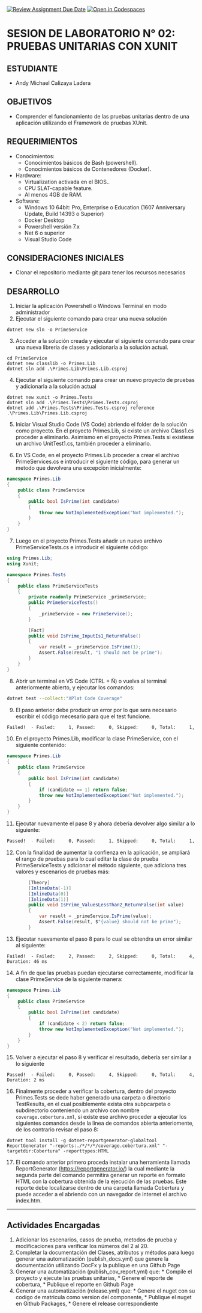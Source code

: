 [![Review Assignment Due Date](https://classroom.github.com/assets/deadline-readme-button-22041afd0340ce965d47ae6ef1cefeee28c7c493a6346c4f15d667ab976d596c.svg)](https://classroom.github.com/a/OcBPhWsJ)
[![Open in Codespaces](https://classroom.github.com/assets/launch-codespace-2972f46106e565e64193e422d61a12cf1da4916b45550586e14ef0a7c637dd04.svg)](https://classroom.github.com/open-in-codespaces?assignment_repo_id=19700126)
# SESION DE LABORATORIO N° 02: PRUEBAS UNITARIAS CON XUNIT
## ESTUDIANTE
  * Andy Michael Calizaya Ladera

## OBJETIVOS
  * Comprender el funcionamiento de las pruebas unitarias dentro de una aplicación utilizando el Framework de pruebas XUnit.

## REQUERIMIENTOS
  * Conocimientos: 
    - Conocimientos básicos de Bash (powershell).
    - Conocimientos básicos de Contenedores (Docker).
  * Hardware:
    - Virtualization activada en el BIOS..
    - CPU SLAT-capable feature.
    - Al menos 4GB de RAM.
  * Software:
    - Windows 10 64bit: Pro, Enterprise o Education (1607 Anniversary Update, Build 14393 o Superior)
    - Docker Desktop 
    - Powershell versión 7.x
    - Net 6 o superior
    - Visual Studio Code

## CONSIDERACIONES INICIALES
  * Clonar el repositorio mediante git para tener los recursos necesarios

## DESARROLLO
1. Iniciar la aplicación Powershell o Windows Terminal en modo administrador 
2. Ejecutar el siguiente comando para crear una nueva solución
```
dotnet new sln -o PrimeService 
```
3. Acceder a la solución creada y ejecutar el siguiente comando para crear una nueva libreria de clases y adicionarla a la solución actual.
```
cd PrimeService 
dotnet new classlib -o Primes.Lib
dotnet sln add .\Primes.Lib\Primes.Lib.csproj
```
4. Ejecutar el siguiente comando para crear un nuevo proyecto de pruebas y adicionarla a la solución actual
```
dotnet new xunit -o Primes.Tests
dotnet sln add .\Primes.Tests\Primes.Tests.csproj
dotnet add .\Primes.Tests\Primes.Tests.csproj reference .\Primes.Lib\Primes.Lib.csproj
```
5. Iniciar Visual Studio Code (VS Code) abriendo el folder de la solución como proyecto. En el proyecto Primes.Lib, si existe un archivo Class1.cs proceder a eliminarlo. Asimismo en el proyecto Primes.Tests si existiese un archivo UnitTest1.cs, también proceder a eliminarlo.

6. En VS Code, en el proyecto Primes.Lib proceder a crear el archivo PrimeServices.cs e introducir el siguiente código, para generar un metodo que devolvera una excepciòn inicialmente:
```C#
namespace Primes.Lib
{
    public class PrimeService
    {
        public bool IsPrime(int candidate)
        {
            throw new NotImplementedException("Not implemented.");
        }
    }
}
```
7. Luego en el proyecto Primes.Tests añadir un nuevo archivo PrimeServiceTests.cs e introducir el siguiente código:
```C#
using Primes.Lib;
using Xunit;

namespace Primes.Tests
{
    public class PrimeServiceTests
    {
        private readonly PrimeService _primeService;
        public PrimeServiceTests()
        {
            _primeService = new PrimeService();
        }

        [Fact]
        public void IsPrime_InputIs1_ReturnFalse()
        {
            var result = _primeService.IsPrime(1);
            Assert.False(result, "1 should not be prime");
        }
    }
}
```
8. Abrir un terminal en VS Code (CTRL + Ñ) o vuelva al terminal anteriormente abierto, y ejecutar los comandos:
```Bash
dotnet test --collect:"XPlat Code Coverage"
```
9. El paso anterior debe producir un error por lo que sera necesario escribir el código mecesario para que el test funcione. 
```Bash
Failed!  - Failed:     1, Passed:     0, Skipped:     0, Total:     1, Duration: < 1 ms
```
10. En el proyecto Primes.Lib, modificar la clase PrimeService, con el siguiente contenido:
```C#
namespace Primes.Lib
{
    public class PrimeService
    {
        public bool IsPrime(int candidate)
        {
            if (candidate == 1) return false;
            throw new NotImplementedException("Not implemented.");
        }
    }
}
```
11. Ejecutar nuevamente el pase 8 y ahora deberia devolver algo similar a lo siguiente:
```Bash
Passed!  - Failed:     0, Passed:     1, Skipped:     0, Total:     1, Duration: < 1 ms
```
12. Con la finalidad de aumentar la confienza en la aplicación, se ampliará el rango de pruebas para lo cual editar la clase de prueba PrimeServiceTests y adicionar el método siguiente, que adiciona tres valores y escenarios de pruebas más:
```C#
        [Theory]
        [InlineData(-1)]
        [InlineData(0)]
        [InlineData(1)]
        public void IsPrime_ValuesLessThan2_ReturnFalse(int value)
        {
            var result = _primeService.IsPrime(value);
            Assert.False(result, $"{value} should not be prime");
        }
```
13. Ejecutar nuevamente el paso 8 para lo cual se obtendra un error similar al siguiente:
```
Failed!  - Failed:     2, Passed:     2, Skipped:     0, Total:     4, Duration: 46 ms
```
14. A fin de que las pruebas puedan ejecutarse correctamente, modificar la clase PrimeService de la siguiente manera:
```C#
namespace Primes.Lib
{
    public class PrimeService
    {
        public bool IsPrime(int candidate)
        {
            if (candidate < 2) return false;
            throw new NotImplementedException("Not implemented.");
        }
    }
}
```
15. Volver a ejecutar el paso 8 y verificar el resultado, debería ser similar a lo siguiente
```
Passed!  - Failed:     0, Passed:     4, Skipped:     0, Total:     4, Duration: 2 ms
```
16. Finalmente proceder a verificar la cobertura, dentro del proyecto Primes.Tests se dede haber generado una carpeta o directorio TestResults, en el cual posiblemente exista otra subpcarpeta o subdirectorio conteniendo un archivo con nombre `coverage.cobertura.xml`, si existe ese archivo proceder a ejecutar los siguientes comandos desde la linea de comandos abierta anteriomente, de los contrario revisar el paso 8:
```
dotnet tool install -g dotnet-reportgenerator-globaltool
ReportGenerator "-reports:./*/*/*/coverage.cobertura.xml" "-targetdir:Cobertura" -reporttypes:HTML
```
17. El comando anterior primero proceda instalar una herramienta llamada ReportGenerator (https://reportgenerator.io/) la cual mediante la segunda parte del comando permitira generar un reporte en formato HTML con la cobertura obtenida de la ejecución de las pruebas. Este reporte debe localizarse dentro de una carpeta llamada Cobertura y puede acceder a el abriendo con un navegador de internet el archivo index.htm.

---
## Actividades Encargadas
1. Adicionar los escenarios, casos de prueba, metodos de prueba y modificaciones para verificar los números del 2 al 20.
2. Completar la documentación del Clases, atributos y métodos para luego generar una automatización (publish_docs.yml) que genere la documentación utilizando DocFx y la publique en una Github Page
3. Generar una automatización (publish_cov_report.yml) que: * Compile el proyecto y ejecute las pruebas unitarias, * Genere el reporte de cobertura, * Publique el reporte en Github Page
4. Generar una automatización (release.yml) que: * Genere el nuget con su codigo de matricula como version del componente, * Publique el nuget en Github Packages, * Genere el release correspondiente
